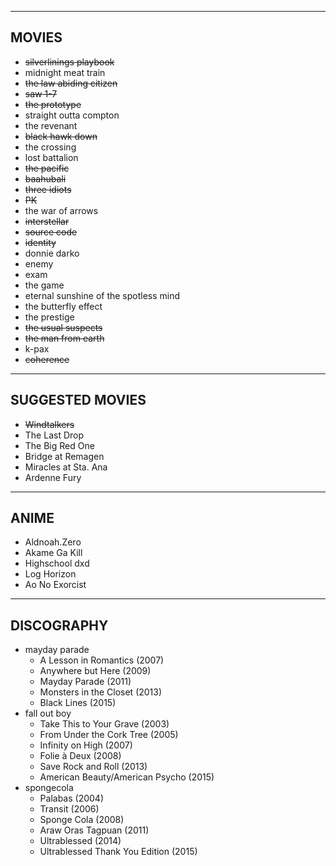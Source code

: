 -----------------
MOVIES
-----------------
* ~~silverlinings playbook~~
* midnight meat train
* ~~the law abiding citizen~~
* ~~saw 1-7~~
* ~~the prototype~~
* straight outta compton
* the revenant
* ~~black hawk down~~
* the crossing
* lost battalion
* ~~the pacific~~
* ~~baahubali~~
* ~~three idiots~~
* ~~PK~~
* the war of arrows
* ~~interstellar~~
* ~~source code~~
* ~~identity~~
* donnie darko
* enemy
* exam
* the game
* eternal sunshine of the spotless mind
* the butterfly effect
* the prestige
* ~~the usual suspects~~
* ~~the man from earth~~
* k-pax
* ~~coherence~~

  
-----------------
SUGGESTED MOVIES
-----------------
* ~~Windtalkers~~
* The Last Drop
* The Big Red One
* Bridge at Remagen
* Miracles at Sta. Ana
* Ardenne Fury


-----------------
ANIME
-----------------
* Aldnoah.Zero
* Akame Ga Kill
* Highschool dxd
* Log Horizon
* Ao No Exorcist


-----------------
DISCOGRAPHY
-----------------
* mayday parade
	* A Lesson in Romantics (2007)
	* Anywhere but Here (2009)
	* Mayday Parade (2011)
	* Monsters in the Closet (2013)
	* Black Lines (2015)
* fall out boy
	* Take This to Your Grave (2003)
	* From Under the Cork Tree (2005)
	* Infinity on High (2007)
	* Folie à Deux (2008)
	* Save Rock and Roll (2013)
	* American Beauty/American Psycho (2015)
* spongecola
	* Palabas (2004)
	* Transit (2006)
	* Sponge Cola (2008)
	* Araw Oras Tagpuan (2011)
	* Ultrablessed (2014)
	* Ultrablessed Thank You Edition (2015)
